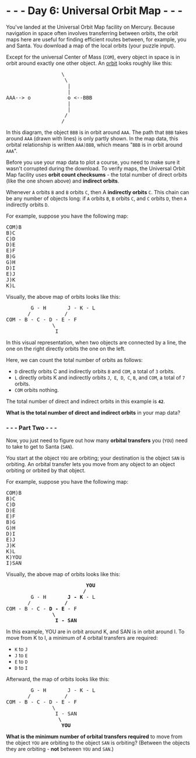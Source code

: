 # - - - Day 6: Universal Orbit Map - - -
You've landed at the Universal Orbit Map facility on Mercury. Because navigation in space often involves transferring between orbits, the orbit maps here are useful for finding efficient routes between, for example, you and Santa. You download a map of the local orbits (your puzzle input).

Except for the universal Center of Mass (``COM``), every object in space is in orbit around exactly one other object. An [orbit](https://en.wikipedia.org/wiki/Orbit) looks roughly like this:

<pre>
                  \
                   \
                    |
                    |
AAA--> o            o <--BBB
                    |
                    |
                   /
                  /
</pre>

In this diagram, the object ``BBB`` is in orbit around ``AAA``. The path that ``BBB`` takes around ``AAA`` (drawn with lines) is only partly shown. In the map data, this orbital relationship is written ``AAA)BBB``, which means "``BBB`` is in orbit around ``AAA``".

Before you use your map data to plot a course, you need to make sure it wasn't corrupted during the download. To verify maps, the Universal Orbit Map facility uses **orbit count checksums** - the total number of direct orbits (like the one shown above) and **indirect orbits**.

Whenever ``A`` orbits ``B`` and ``B`` orbits ``C``, then A **indirectly orbits** ``C``. This chain can be any number of objects long: if ``A`` orbits ``B``, ``B`` orbits ``C``, and ``C`` orbits ``D``, then ``A`` indirectly orbits ``D``.

For example, suppose you have the following map:

<pre>
COM)B
B)C
C)D
D)E
E)F
B)G
G)H
D)I
E)J
J)K
K)L
</pre>

Visually, the above map of orbits looks like this:

<pre>
        G - H       J - K - L
       /           /
COM - B - C - D - E - F
               \
                I
</pre>

In this visual representation, when two objects are connected by a line, the one on the right directly orbits the one on the left.

Here, we can count the total number of orbits as follows:

* ``D`` directly orbits C and indirectly orbits ``B`` and ``COM``, a total of ``3`` orbits.
* ``L`` directly orbits K and indirectly orbits ``J``,`` E``,`` D``,`` C``, ``B``, and ``COM``, a total of ``7`` orbits.
* ``COM`` orbits nothing.

The total number of direct and indirect orbits in this example is **``42``**.

**What is the total number of direct and indirect orbits** in your map data?


### - - - Part Two - - -
Now, you just need to figure out how many **orbital transfers** you (``YOU``) need to take to get to Santa (``SAN``).

You start at the object ``YOU`` are orbiting; your destination is the object ``SAN`` is orbiting. An orbital transfer lets you move from any object to an object orbiting or orbited by that object.

For example, suppose you have the following map:

<pre>
COM)B
B)C
C)D
D)E
E)F
B)G
G)H
D)I
E)J
J)K
K)L
K)YOU
I)SAN
</pre>

Visually, the above map of orbits looks like this:

<pre>
                          <b>YOU</b>
                         <b>/</b>
        G - H       <b>J - K</b> - L
       /           <b>/</b>
COM - B - C - <b>D - E</b> - F
               <b>\</b>
                <b>I - SAN</b>
</pre>

In this example, YOU are in orbit around K, and SAN is in orbit around I. To move from K to I, a minimum of 4 orbital transfers are required:

* ``K`` to ``J``
* ``J`` to ``E``
* ``E`` to ``D``
* ``D`` to ``I``

Afterward, the map of orbits looks like this:

<pre>
        G - H       J - K - L
       /           /
COM - B - C - D - E - F
               \
                I - SAN
                 <b>\</b>
                  <b>YOU</b>
</pre>

**What is the minimum number of orbital transfers required** to move from the object ``YOU`` are orbiting to the object ``SAN`` is orbiting? (Between the objects they are orbiting - **not** between ``YOU`` and ``SAN``.)

